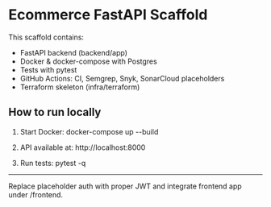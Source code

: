 # Ecommerce FastAPI Scaffold

This scaffold contains:
- FastAPI backend (backend/app)
- Docker & docker-compose with Postgres
- Tests with pytest
- GitHub Actions: CI, Semgrep, Snyk, SonarCloud placeholders
- Terraform skeleton (infra/terraform)

## How to run locally

1. Start Docker:
   docker-compose up --build

2. API available at: http://localhost:8000

3. Run tests:
   pytest -q

--- 

Replace placeholder auth with proper JWT and integrate frontend app under /frontend.
